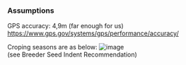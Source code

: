 ### Assumptions

GPS accuracy: 4,9m (far enough for us)  
https://www.gps.gov/systems/gps/performance/accuracy/  

Croping seasons are as below:
![image](https://user-images.githubusercontent.com/92787100/145258221-82660b88-212f-4d45-a83c-38dfcd7a2da7.png)   
(see Breeder Seed Indent Recommendation)   

